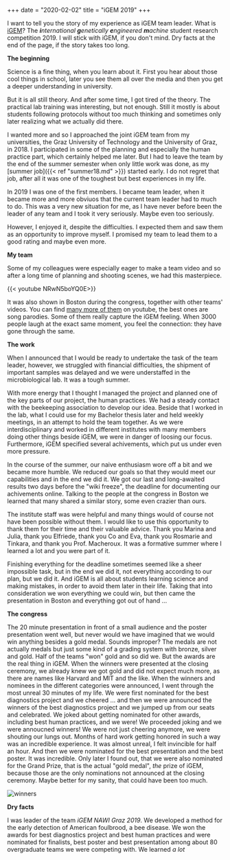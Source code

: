 +++
date = "2020-02-02"
title = "iGEM 2019"
+++

I want to tell you the story of my experience as iGEM team leader.
What is [iGEM](https://igem.org/Main_Page)?
The ***i**nternational* ***g**enetically* ***e**ngineered* ***m**achine* student research competition 2019.
I will stick with iGEM, if you don't mind. Dry facts at the end of the page, if the story takes too long.

 

**The beginning**

Science is a fine thing, when you learn about it. First you hear about those cool things in school, later you see them all over the media and then you get a deeper understanding in university. 

But it is all still theory. And after some time, I got tired of the theory. The practical lab training was interesting, but not enough. Still it mostly is about students following protocols without too much thinking and sometimes only later realizing what we actually did there.

I wanted more and so I approached the joint iGEM team from my universities, the Graz University of Technology and the University of Graz, in 2018. I participated in some of the planning and especially the human practice part, which certainly helped me later. But I had to leave the team by the end of the summer semester when only little work was done, as my [summer job]({{< ref "summer18.md" >}}) started early. I do not regret that job, after all it was one of the toughest but best experiences in my life.

In 2019 I was one of the first members. I became team leader, when it became more and more obviuos that the current team leader had to much to do. This was a very new situation for me, as I have never before been the leader of any team and I took it very seriously. Maybe even too seriously.

However, I enjoyed it, despite the difficulties. I expected them and saw them as an opportunity to improve myself. I promised my team to lead them to a good rating and maybe even more.

 

**My team**

Some of my colleagues were especially eager to make a team video and so after a long time of planning and shooting scenes, we had this masterpiece.

{{< youtube NRwN5boYQ0E>}}

It was also shown in Boston during the congress, together with other teams' videos. You can find [many more of them](https://www.youtube.com/results?search_query=igem+2019+song) on youtube, the best ones are song parodies. Some of them really capture the iGEM feeling. When 3000 people laugh at the exact same moment, you feel the connection: they have gone through the same.

 

**The work**

When I announced that I would be ready to undertake the task of the team leader, however, we struggled with financial difficulties, the shipment of important samples was delayed and we were understaffed in the microbiological lab. It was a tough summer.

With more energy that I thought I managed the project and planned one of the key parts of our project, the human practices. We had a steady contact with the beekeeping association to develop our idea. Beside that I worked in the lab, what I could use for my Bachelor thesis later and held weekly meetings, in an attempt to hold the team together. As we were interdisciplinary and worked in different institutes with many members doing other things beside iGEM, we were in danger of loosing our focus. Furthermore, iGEM specified several achivements, which put us under even more pressure.

In the course of the summer, our naive enthusiasm wore off a bit and we became more humble. We reduced our goals so that they would meet our capabilities and in the end we did it. We got our last and long-awaited results two days before the "wiki freeze", the deadline for documenting our achivements online. Talking to the people at the congress in Boston we learned that many shared a similar story, some even crazier than ours.

The institute staff was were helpful and many things would of course not have been possible without them. I would like to use this opportunity to thank them for their time and their valuable advice. Thank you Marina and Julia, thank you Elfriede, thank you Co and Eva, thank you Rosmarie and Tinkara, and thank you Prof. Macheroux. It was a formative summer where I learned a lot and you were part of it.

Finishing everything for the deadline sometimes seemed like a sheer impossible task, but in the end we did it, not everything according to our plan, but we did it. And iGEM is all about students learning science and making mistakes, in order to avoid them later in their life. Taking that into consideration we won everything we could win, but then came the presentation in Boston and everything got out of hand ...

 

**The congress**

The 20 minute presentation in front of a small audience and the poster presentation went well, but never would we have imagined that we would win anything besides a gold medal. Sounds improper? The medals are not actually medals but just some kind of a grading system with bronze, silver and gold. Half of the teams "won" gold and so did we. But the awards are the real thing in iGEM. When the winners were presented at the closing ceremony, we already knew we got gold and did not expect much more, as there are names like Harvard and MIT and the like. When the winners and nominees in the different categories were announced, I went through the most unreal 30 minutes of my life. We were first nominated for the best diagnostics project and we cheered ... and then we were announced the winners of the best diagnostics project and we jumped up from our seats and celebrated. We joked about getting nominated for other awards, including best human practices, and we were! We proceeded joking and we were annoucned winners! We were not just cheering anymore, we were shouting our lungs out. Months of hard work getting honored in such a way was an incredible experience. It was almost unreal, I felt invincible for half an hour. And then we were nominated for the best presentation and the best poster. It was incredible. Only later I found out, that we were also nominated for the Grand Prize, that is the actual "gold medal", *the* prize of iGEM, because those are the only nominations not announced at the closing ceremony. Maybe better for my sanity, that could have been too much.

![winners](/iGEM.jpg)

 

**Dry facts**

I was leader of the team *iGEM NAWI Graz 2019*.
We developed a method for the early detection of American foulbrood, a bee disease.
We won the awards for best diagnostics project and best human practices and were nominated for finalists, best poster and best presentation among about 80 overgraduate teams we were competing with.
We learned *a lot*